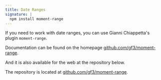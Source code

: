 ```yaml
---
title: Date Ranges
signature: |
  npm install moment-range
---
```



If you need to work with date ranges, you can use Gianni Chiappetta's plugin `moment-range`.

Documentation can be found on the homepage [github.com/gf3/moment-range](https://github.com/gf3/moment-range).

And it is also available for the web at the repository below.

The repository is located at [github.com/gf3/moment-range](https://github.com/gf3/moment-range).
